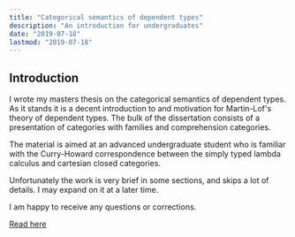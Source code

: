 ```yaml
---
title: "Categorical semantics of dependent types"
description: "An introduction for undergraduates"
date: "2019-07-18"
lastmod: "2019-07-18"
---
```

## Introduction
I wrote my masters thesis on the categorical semantics of dependent types. As it stands it is a decent introduction to and motivation for Martin-Lof's theory of dependent types. The bulk of the dissertation consists of a presentation of categories with families and comprehension categories. 

The material is aimed at an advanced undergraduate student who is familiar with the Curry-Howard correspondence between the simply typed lambda calculus and cartesian closed categories.

Unfortunately the work is very brief in some sections, and skips a lot of details. I may expand on it at a later time.

I am happy to receive any questions or corrections.

[Read here](../thesis.pdf)
